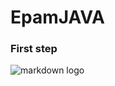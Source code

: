 # EpamJAVA

### First step
![markdown logo](https://sun9-75.userapi.com/impg/bQMi9yUZjFknIcaB9ZOb5DwtzDkZJLRRLMZpmw/Q7r9aoGXZ-U.jpg?size=1130x542&quality=96&proxy=1&sign=66927c8b2dcfdc1968d3fb6bc8ef6717&type=album)
